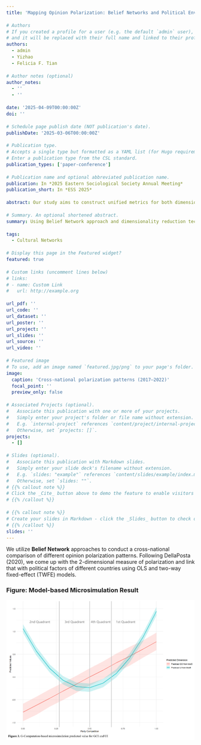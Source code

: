 ```yaml
---
title: 'Mapping Opinion Polarization: Belief Networks and Political Environment across 89 Countries in 2017-2022'

# Authors
# If you created a profile for a user (e.g. the default `admin` user), write the username (folder name) here
# and it will be replaced with their full name and linked to their profile.
authors:
  - admin
  - Yizhao
  - Felicia F. Tian

# Author notes (optional)
author_notes:
  - ''
  - ''

date: '2025-04-09T00:00:00Z'
doi: ''

# Schedule page publish date (NOT publication's date).
publishDate: '2025-03-06T00:00:00Z'

# Publication type.
# Accepts a single type but formatted as a YAML list (for Hugo requirements).
# Enter a publication type from the CSL standard.
publication_types: ['paper-conference']

# Publication name and optional abbreviated publication name.
publication: In *2025 Eastern Sociological Society Annual Meeting*
publication_short: In *ESS 2025*

abstract: Our study aims to construct unified metrics for both dimensions of polarization through network analysis to conduct a cross-national comparison of opinion polarization and further explore the influence of the political environment on opinion polarization. We use Belief Network Analysis method, dimensionality reduction techniques for network metrics, and OLS and Fixed-Effects models to achieve this.

# Summary. An optional shortened abstract.
summary: Using Belief Network approach and dimensionality reduction technique to conduct a cross-national comparison of opinion polarization and political environments.

tags:
  - Cultural Networks

# Display this page in the Featured widget?
featured: true

# Custom links (uncomment lines below)
# links:
# - name: Custom Link
#   url: http://example.org

url_pdf: ''
url_code: ''
url_dataset: ''
url_poster: ''
url_project: ''
url_slides: ''
url_source: ''
url_video: ''

# Featured image
# To use, add an image named `featured.jpg/png` to your page's folder.
image:
  caption: 'Cross-national polarization patterns (2017–2022)'
  focal_point: ''
  preview_only: false

# Associated Projects (optional).
#   Associate this publication with one or more of your projects.
#   Simply enter your project's folder or file name without extension.
#   E.g. `internal-project` references `content/project/internal-project/index.md`.
#   Otherwise, set `projects: []`.
projects:
  - []

# Slides (optional).
#   Associate this publication with Markdown slides.
#   Simply enter your slide deck's filename without extension.
#   E.g. `slides: "example"` references `content/slides/example/index.md`.
#   Otherwise, set `slides: ""`.
# {{% callout note %}}
# Click the _Cite_ button above to demo the feature to enable visitors to import publication metadata into their reference management software.
# {{% /callout %}}

# {{% callout note %}}
# Create your slides in Markdown - click the _Slides_ button to check out the example.
# {{% /callout %}}
slides: ''
---
```


We utilize **Belief Network** approaches to conduct a cross-national comparison of different opinion polarization patterns. Following DellaPosta (2020), we come up with the 2-dimensional measure of polarization and link that with political factors of different countries using OLS and two-way fixed-effect (TWFE) models.

### Figure: Model-based Microsimulation Result

![Model-based Microsimulation result of the relationship between the two dimensions of polarization and the degree of party competition](second_image.png)
